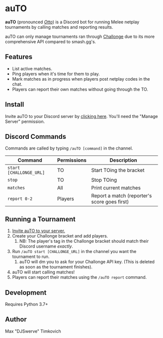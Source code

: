 # auTO

**auTO** (pronounced *[Otto][otto]*) is a Discord bot for
running Melee netplay tournaments by calling matches and reporting results.

auTO can only manage tournaments ran through [Challonge](https://challonge.com) due to its more
comprehensive API compared to smash.gg's.

## Features
* List active matches.
* Ping players when it's time for them to play.
* Mark matches as in progress when players post netplay codes in the chat.
* Players can report their own matches without going through the TO.

## Install

Invite auTO to your Discord server by [clicking here][discord]. You'll need the "Manage Server"
permission.

## Discord Commands

Commands are called by typing `/auTO [command]` in the channel.

| Command                 | Permissions | Description                                  |
|-------------------------|-------------|----------------------------------------------|
| `start [CHALLONGE_URL]` | TO          | Start TOing the bracket                      |
| `stop`                  | TO          | Stop TOing                                   |
| `matches`               | All         | Print current matches                        |
| `report 0-2`            | Players     | Report a match (reporter's score goes first) |

## Running a Tournament

1. [Invite auTO to your server.][discord]
2. Create your Challonge bracket and add players.
    1. NB: The player's tag in the Challonge bracket should match their Discord username *exactly*.
3. Run `/auTO start [CHALLONGE_URL]` in the channel you want the tournament to run.
    1. auTO will dm you to ask for your Challonge API key. (This is deleted as soon as the
       tournament finishes).
4. auTO will start calling matches!
5. Players can report their matches using the `/auTO report` command.

## Development

Requires Python 3.7+

## Author

Max "DJSwerve" Timkovich

[otto]: https://www.ssbwiki.com/Smasher:Silent_Wolf
[discord]: https://discordapp.com/api/oauth2/authorize?client_id=687888371556548680&permissions=10240&scope=bot
